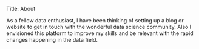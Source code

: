 Title: About

As a fellow data enthusiast, I have been thinking of setting up a blog or website to get in touch with the wonderful data science community. Also I envisioned this platform to improve my skills and be relevant with the rapid changes happening in the data field.


